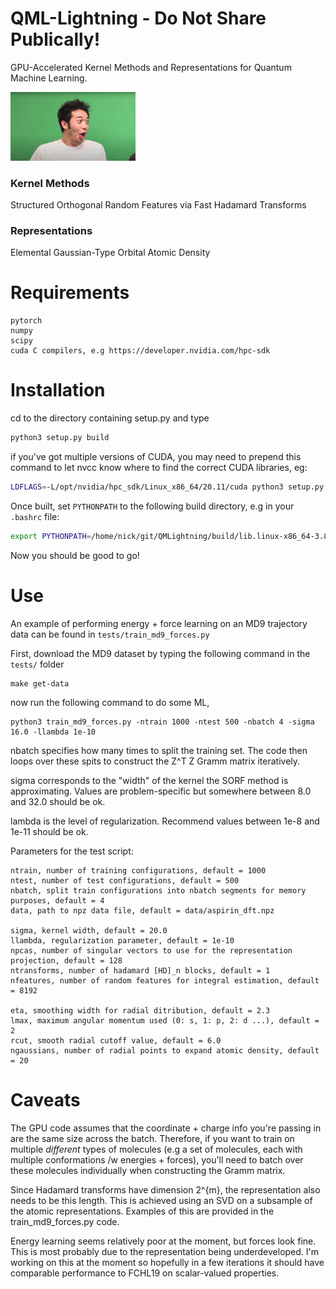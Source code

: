 # QML-Lightning - Do Not Share Publically!

GPU-Accelerated Kernel Methods and Representations for Quantum Machine Learning.

<img src="./images/pogchamp.jpg" alt="drawing" width="200"/>

### Kernel Methods
Structured Orthogonal Random Features via Fast Hadamard Transforms

### Representations
Elemental Gaussian-Type Orbital Atomic Density

# Requirements

```
pytorch
numpy
scipy
cuda C compilers, e.g https://developer.nvidia.com/hpc-sdk
```

# Installation

cd to the directory containing setup.py and type

```bash
python3 setup.py build
```

if you've got multiple versions of CUDA, you may need to prepend this command to let nvcc know where to find the correct CUDA libraries, eg:

```bash
LDFLAGS=-L/opt/nvidia/hpc_sdk/Linux_x86_64/20.11/cuda python3 setup.py build

```

Once built, set `PYTHONPATH` to the following build directory, e.g in your `.bashrc` file:

```bash
export PYTHONPATH=/home/nick/git/QMLightning/build/lib.linux-x86_64-3.8:$PYTHONPATH

```

Now you should be good to go!

# Use

An example of performing energy + force learning on an MD9 trajectory data can be found in `tests/train_md9_forces.py`

First, download the MD9 dataset by typing the following command in the `tests/` folder

```
make get-data
```

now run the following command to do some ML,

```
python3 train_md9_forces.py -ntrain 1000 -ntest 500 -nbatch 4 -sigma 16.0 -llambda 1e-10
```

nbatch specifies how many times to split the training set. The code then loops over these spits to construct the Z^T Z Gramm matrix iteratively.

sigma corresponds to the "width" of the kernel the SORF method is approximating. Values are problem-specific but somewhere between 8.0 and 32.0 should be ok.

lambda is the level of regularization. Recommend values between 1e-8 and 1e-11 should be ok.

Parameters for the test script:

```
ntrain, number of training configurations, default = 1000
ntest, number of test configurations, default = 500
nbatch, split train configurations into nbatch segments for memory purposes, default = 4
data, path to npz data file, default = data/aspirin_dft.npz

sigma, kernel width, default = 20.0
llambda, regularization parameter, default = 1e-10
npcas, number of singular vectors to use for the representation projection, default = 128
ntransforms, number of hadamard [HD]_n blocks, default = 1
nfeatures, number of random features for integral estimation, default = 8192

eta, smoothing width for radial ditribution, default = 2.3
lmax, maximum angular momentum used (0: s, 1: p, 2: d ...), default = 2
rcut, smooth radial cutoff value, default = 6.0
ngaussians, number of radial points to expand atomic density, default = 20
````


# Caveats

The GPU code assumes that the coordinate + charge info you're passing in are the same size across the batch. Therefore, if you want to train on multiple *different* types of molecules (e.g a set of molecules, each with multiple conformations /w energies + forces), you'll need to batch over these molecules individually when constructing the Gramm matrix.

Since Hadamard transforms have dimension 2^{m}, the representation also needs to be this length. This is achieved using an SVD on a subsample of the atomic representations. Examples of this are provided in the train_md9_forces.py code.

Energy learning seems relatively poor at the moment, but forces look fine. This is most probably due to the representation being underdeveloped. I'm working on this at the moment so hopefully in a few iterations it should have comparable performance to FCHL19 on scalar-valued properties. 
